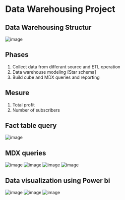 # Data Warehousing Project


## Data Warehousing Structur
![image](https://user-images.githubusercontent.com/64374947/120225527-af07fb80-c245-11eb-84a6-f3143d3d373e.png)

## Phases
1. Collect data from differant source and ETL operation
2. Data warehouse modeling [Star schema]
3. Build cube and MDX queries and reporting

## Mesure
1. Total profit
2. Number of subscribers

## Fact table query
![image](https://user-images.githubusercontent.com/64374947/120225989-951ae880-c246-11eb-819d-974cc8ac9121.png)


## MDX queries
![image](https://user-images.githubusercontent.com/64374947/120226193-03f84180-c247-11eb-9539-10fb9e9bb0ad.png)
![image](https://user-images.githubusercontent.com/64374947/120226240-1bcfc580-c247-11eb-860d-028e9a815282.png)
![image](https://user-images.githubusercontent.com/64374947/120226276-3013c280-c247-11eb-98b2-a1a8f32254fe.png)
![image](https://user-images.githubusercontent.com/64374947/120226343-4ae63700-c247-11eb-9d64-f02a0fec3f41.png)

## Data visualization using Power bi
![image](https://user-images.githubusercontent.com/64374947/120226632-d9f34f00-c247-11eb-9b76-daa48d4ff372.png)
![image](https://user-images.githubusercontent.com/64374947/120226600-cf38ba00-c247-11eb-8273-028c9383c59b.png)
![image](https://user-images.githubusercontent.com/64374947/120226578-c47e2500-c247-11eb-894e-1cb497a6026f.png)




